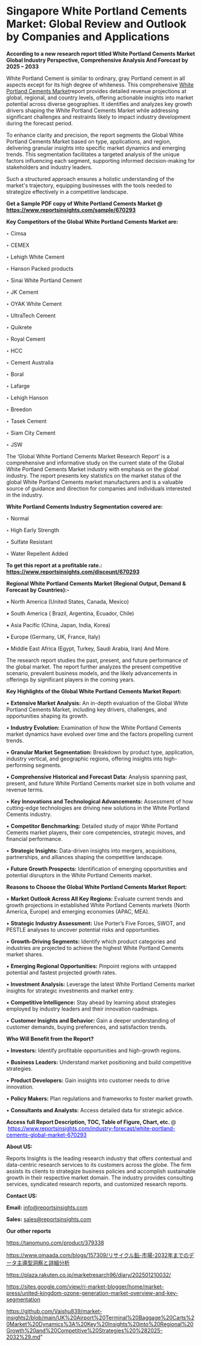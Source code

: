 # Singapore White Portland Cements Market: Global Review and Outlook by Companies and Applications

<strong>According to a new research report titled White Portland Cements Market Global Industry Perspective, Comprehensive Analysis And Forecast by 2025 – 2033</strong>

White Portland Cement is similar to ordinary, gray Portland cement in all aspects except for its high degree of whiteness. This comprehensive <a href=https://www.reportsinsights.com/sample/670293>White Portland Cements Market</a>report provides detailed revenue projections at global, regional, and country levels, offering actionable insights into market potential across diverse geographies. It identifies and analyzes key growth drivers shaping the White Portland Cements Market while addressing significant challenges and restraints likely to impact industry development during the forecast period.

To enhance clarity and precision, the report segments the Global White Portland Cements Market based on type, applications, and region, delivering granular insights into specific market dynamics and emerging trends. This segmentation facilitates a targeted analysis of the unique factors influencing each segment, supporting informed decision-making for stakeholders and industry leaders.

Such a structured approach ensures a holistic understanding of the market's trajectory, equipping businesses with the tools needed to strategize effectively in a competitive landscape.

<strong>Get a Sample PDF copy of White Portland Cements Market </strong><strong>@<a href=https://www.reportsinsights.com/sample/670293 style=color:#0000ff;> https://www.reportsinsights.com/sample/670293</a></strong></font>

<strong>Key Competitors of the Global White Portland Cements Market are:</strong>

‣ Cimsa

‣ CEMEX

‣ Lehigh White Cement

‣ Hanson Packed products

‣ Sinai White Portland Cement

‣ JK Cement

‣ OYAK White Cement

‣ UltraTech Cement

‣ Quikrete

‣ Royal Cement

‣ HCC

‣ Cement Australia

‣ Boral

‣ Lafarge

‣ Lehigh Hanson

‣ Breedon

‣ Tasek Cement

‣ Siam City Cement

‣ JSW

The ‘Global White Portland Cements Market Research Report’ is a comprehensive and informative study on the current state of the Global White Portland Cements Market industry with emphasis on the global industry. The report presents key statistics on the market status of the global White Portland Cements market manufacturers and is a valuable source of guidance and direction for companies and individuals interested in the industry.

<strong>White Portland Cements Industry Segmentation covered are:</strong>

‣ Normal

‣ High Early Strength

‣ Sulfate Resistant

‣ Water Repellent Added

<strong>To get this report at a profitable rate.: <a href=https://www.reportsinsights.com/discount/670293 style=color:#0000ff;>https://www.reportsinsights.com/discount/670293</a></strong></font>

<strong>Regional White Portland Cements Market (Regional Output, Demand &amp; Forecast by Countries):-</strong>

• North America (United States, Canada, Mexico)

• South America ( Brazil, Argentina, Ecuador, Chile)

• Asia Pacific (China, Japan, India, Korea)

• Europe (Germany, UK, France, Italy)

• Middle East Africa (Egypt, Turkey, Saudi Arabia, Iran) And More.

The research report studies the past, present, and future performance of the global market. The report further analyzes the present competitive scenario, prevalent business models, and the likely advancements in offerings by significant players in the coming years.

<strong>Key Highlights of the Global White Portland Cements Market Report:</strong>

• <strong>Extensive Market Analysis:</strong> An in-depth evaluation of the Global White Portland Cements Market, including key drivers, challenges, and opportunities shaping its growth.

• <strong>Industry Evolution:</strong> Examination of how the White Portland Cements market dynamics have evolved over time and the factors propelling current trends.

• <strong>Granular Market Segmentation:</strong> Breakdown by product type, application, industry vertical, and geographic regions, offering insights into high-performing segments.

• <strong>Comprehensive Historical and Forecast Data:</strong> Analysis spanning past, present, and future White Portland Cements market size in both volume and revenue terms.

• <strong>Key Innovations and Technological Advancements:</strong> Assessment of how cutting-edge technologies are driving new solutions in the White Portland Cements industry.

• <strong>Competitor Benchmarking:</strong> Detailed study of major White Portland Cements market players, their core competencies, strategic moves, and financial performance.

• <strong>Strategic Insights:</strong> Data-driven insights into mergers, acquisitions, partnerships, and alliances shaping the competitive landscape.

• <strong>Future Growth Prospects:</strong> Identification of emerging opportunities and potential disruptors in the White Portland Cements market.

<strong>Reasons to Choose the Global White Portland Cements Market Report:</strong>

• <strong>Market Outlook Across All Key Regions:</strong> Evaluate current trends and growth projections in established White Portland Cements markets (North America, Europe) and emerging economies (APAC, MEA).

• <strong>Strategic Industry Assessment:</strong> Use Porter’s Five Forces, SWOT, and PESTLE analyses to uncover potential risks and opportunities.

• <strong>Growth-Driving Segments:</strong> Identify which product categories and industries are projected to achieve the highest White Portland Cements market shares.

• <strong>Emerging Regional Opportunities:</strong> Pinpoint regions with untapped potential and fastest projected growth rates.

• <strong>Investment Analysis:</strong> Leverage the latest White Portland Cements market insights for strategic investments and market entry.

• <strong>Competitive Intelligence:</strong> Stay ahead by learning about strategies employed by industry leaders and their innovation roadmaps.

• <strong>Customer Insights and Behavior:</strong> Gain a deeper understanding of customer demands, buying preferences, and satisfaction trends.

<strong>Who Will Benefit from the Report?</strong>

• <strong>Investors:</strong> Identify profitable opportunities and high-growth regions.

• <strong>Business Leaders:</strong> Understand market positioning and build competitive strategies.

• <strong>Product Developers:</strong> Gain insights into customer needs to drive innovation.

• <strong>Policy Makers:</strong> Plan regulations and frameworks to foster market growth.

• <strong>Consultants and Analysts:</strong> Access detailed data for strategic advice.
</ul>
<strong>Access full Report Description, TOC, Table of Figure, Chart, etc. </strong>@  <a href=https://www.reportsinsights.com/industry-forecast/white-portland-cements-global-market-670293 style=color:#0000ff;>https://www.reportsinsights.com/industry-forecast/white-portland-cements-global-market-670293</a></font>

<strong><strong>About US</strong>:</strong>

Reports Insights is the leading research industry that offers contextual and data-centric research services to its customers across the globe. The firm assists its clients to strategize business policies and accomplish sustainable growth in their respective market domain. The industry provides consulting services, syndicated research reports, and customized research reports.

<strong>Contact US:</strong>

<p class=""""><b>Email:</b> <a href=mailto:info@reportsinsights.com>info@reportsinsights.com</a></p>
<p class=""""><b>Sales:</b> <a href=mailto:sales@reportsinsights.com>sales@reportsinsights.com</a></p>

<strong>Our other reports</strong>

<a href=https://tanomuno.com/product/379338>https://tanomuno.com/product/379338</a>

<a href=https://www.omaada.com/blogs/157309/リサイクル鉛-市場-2032年までのデータ主導型洞察と詳細分析>https://www.omaada.com/blogs/157309/リサイクル鉛-市場-2032年までのデータ主導型洞察と詳細分析</a>

<a href=https://plaza.rakuten.co.jp/marketresarch96/diary/202501210032/>https://plaza.rakuten.co.jp/marketresarch96/diary/202501210032/</a>

<a href=https://sites.google.com/view/ri-market-blogger/home/market-press/united-kingdom-ozone-generation-market-overview-and-key-segmentation>https://sites.google.com/view/ri-market-blogger/home/market-press/united-kingdom-ozone-generation-market-overview-and-key-segmentation</a>

<a href=https://github.com/Vaishu839/market-insights2/blob/main/UK%20Airport%20Terminal%20Baggage%20Carts%20Market%20Dynamics%3A%20Key%20Insights%20into%20Regional%20Growth%20and%20Competitive%20Strategies%20%282025-2032%29.md>https://github.com/Vaishu839/market-insights2/blob/main/UK%20Airport%20Terminal%20Baggage%20Carts%20Market%20Dynamics%3A%20Key%20Insights%20into%20Regional%20Growth%20and%20Competitive%20Strategies%20%282025-2032%29.md</a>"
